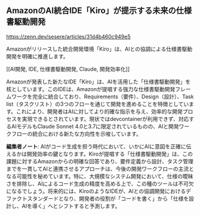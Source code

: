 ## AmazonのAI統合IDE「Kiro」が提示する未来の仕様書駆動開発

https://zenn.dev/sesere/articles/31d4b460c949e5

Amazonがリリースした統合開発環境「Kiro」は、AIとの協調による仕様書駆動開発を明確に推進します。

[[AI開発, IDE, 仕様書駆動開発, Claude, 開発効率化]]

Amazonが発表した新たなIDE「Kiro」は、AIを活用した「仕様書駆動開発」を核としています。このIDEは、Amazonが提唱する強力な仕様書駆動開発フレームワークを完全に統合しており、Requirements（要件）、Design（設計）、Task list（タスクリスト）の3つのフローを通じて開発を進めることを特徴としています。これにより、開発者はAIに対してより的確な指示を与え、効率的な開発プロセスを実現できるとされています。現状ではdevcontainerが利用できず、対応するAIモデルもClaude Sonnet 4.0と3.7に限定されているものの、AIと開発ワークフローの統合における新たな方向性を示唆しています。

**編集者ノート**: AIがコード生成を担う時代において、いかにAIに意図を正確に伝えるかは開発効率の鍵となります。Kiroが提唱する「仕様書駆動開発」は、この課題に対するAmazonからの明確な回答であり、要件定義から設計、タスク管理までを一貫してAIと連携させるアプローチは、今後の開発ワークフローの主流となる可能性を秘めています。特に、大規模なシステム開発において、仕様の曖昧さを排除し、AIによるコード生成の精度を高める上で、この種のツールは不可欠になるでしょう。将来的には、KiroのようなIDEが、AIとの協調開発におけるデファクトスタンダードとなり、開発者の役割が「コードを書く」から「仕様を設計し、AIを導く」へとシフトすると予測します。